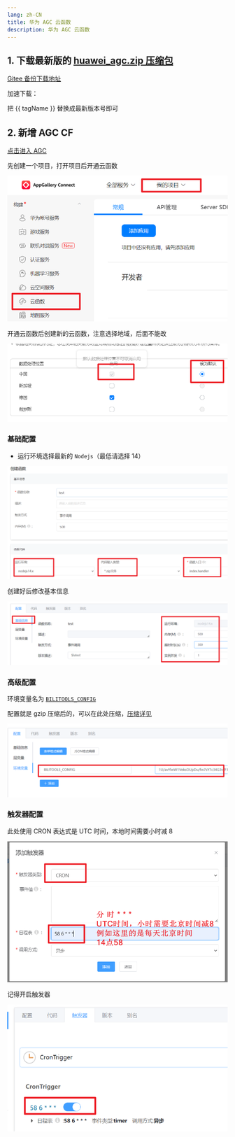 ```yaml
---
lang: zh-CN
title: 华为 AGC 云函数
description: 华为 AGC 云函数
---
```


## 1. 下载最新版的 [huawei_agc.zip 压缩包](https://github.com/catlair/BiliTools/releases/latest) <TestedVersion type="agc" />

[Gitee 备份下载地址](https://gitee.com/catlair/BiliTools/releases/)

加速下载：
<MyLink :href="downloadUrl"></MyLink>

把 {{ tagName }} 替换成最新版本号即可

## 2. 新增 AGC CF

[点击进入 AGC](https://developer.huawei.com/consumer/cn/service/josp/agc/index.html)

先创建一个项目，打开项目后开通云函数

![agc-create-fc](/images/agc-create-fc.png)

开通云函数后创建新的云函数，注意选择地域，后面不能改

![地域agc-create-map](/images/agc-create-map.png)

### 基础配置

- 运行环境选择最新的 `Nodejs`（最低请选择 14）

![AGC基础配置](/images/agc-base-config.png)

创建好后修改基本信息

![AGC基础配置2](/images/agc-base-info.png)

### 高级配置

环境变量名为 [`BILITOOLS_CONFIG`](../config/env.md)

配置就是 gzip 压缩后的，可以在此处压缩，[压缩详见](https://www.baidufe.com/fehelper/en-decode/)

![环境变量配置](/images/agc-base-env.png)

### 触发器配置

此处使用 CRON 表达式是 UTC 时间，本地时间需要小时减 8

![fc-create-trigger](/images/agc-trigger.png)

记得开启触发器

![fc-create-trigger](/images/agc-trigger-open.png)

<script setup>
import { storeToRefs } from 'pinia';
import { useReleasesStore } from '@stores/releases';

const { tagName } = storeToRefs(useReleasesStore());
const ghproxy = __GLOBAL_GHPROXY__
const downloadUrl = `https://${ghproxy}/https://github.com/catlair/BiliTools/releases/download/${tagName.value}/huawei_agc.zip`
</script>
